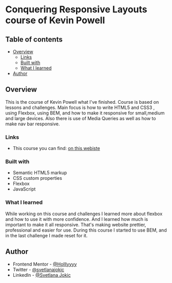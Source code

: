 # Conquering Responsive Layouts course of Kevin Powell


## Table of contents

- [Overview](#overview)
  - [Links](#links)
  - [Built with](#built-with)
  - [What I learned](#what-i-learned)
- [Author](#author)


## Overview

This is the course of Kevin Powell what I've finished.  Course is based on lessons and challenges.  Main focus is how to write HTML5 and CSS3 , using Flexbox, using BEM, and how to make it responsive for small,medium and large devices. Also there is use of Media Queries as well as how to make nav bar responsive. 

### Links

- This course you can find: [on this webiste](https://courses.kevinpowell.co/view/courses/conquering-responsive-layouts/)

### Built with

- Semantic HTML5 markup
- CSS custom properties
- Flexbox
- JavaScript

### What I learned

While working on this course and challenges I learned more about flexbox  and how to use it with more confidence. And I learned how much is important to make it all responsive. That's making website prettier, professional and easier for use. During this course   I started to use BEM, and in the last challenge I made reset for it. 


## Author
- Frontend Mentor - [@Holllyyyy](https://www.frontendmentor.io/profile/Holllyyyy)
- Twitter - [@svetlanajokic](https://twitter.com/svetlanajokic)
- LinkedIn - [@Svetlana Jokic](https://www.linkedin.com/in/svetlana-jokic-787432100/)

